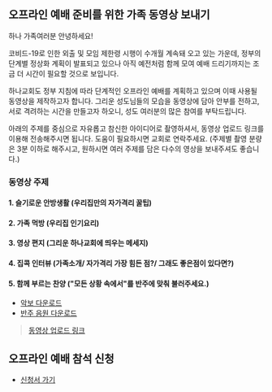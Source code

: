 #  

## 오프라인 예배 준비를 위한 가족 동영상 보내기

하나 가족여러분 안녕하세요!

코비드-19로 인한 외출 및 모임 제한령 시행이 수개월 계속돼 오고 있는 가운데, 정부의 단계별 정상화 계획이 발표되고 있으나 아직 예전처럼 함께 모여 예배 드리기까지는 조금 더 시간이 필요할 것으로 보입니다.

하나교회도 정부 지침에 따라 단계적인 오프라인 예배를 계획하고 있으며 이때 사용될 동영상을 제작하고자 합니다. 그리운 성도님들의 모습을 동영상에 담아 안부를 전하고, 서로 격려하는 시간을 만들고자 하오니, 성도 여러분의 많은 참여를 부탁드립니다.

아래의 주제를 중심으로 자유롭고 참신한 아이디어로 촬영하셔서, 동영상 업로드 링크를 이용해 전송해주시면 됩니다. 도움이 필요하시면 교회로 연락주세요.
(주제별 촬영 분량은 3분 이하로 해주시고, 원하시면 여러 주제를 담은 다수의 영상을 보내주셔도 좋습니다.)



### 동영상 주제

#### 1. 슬기로운 안방생활 (우리집만의 자가격리 꿀팁)
#### 2. 가족 먹방 (우리집 인기요리)
#### 3. 영상 편지 (그리운 하나교회에 띄우는 메세지)
#### 4. 집콕 인터뷰 (가족소개/ 자가격리 가장 힘든 점?/ 그래도 좋은점이 있다면?)
#### 5. 함께 부르는 찬양 ("모든 상황 속에서"를 반주에 맞춰 불러주세요.) 
-    [악보 다운로드](https://images.app.goo.gl/teyKwVRmoQisgpiH8)
-    [반주 음원 다운로드](https://youtu.be/A03RbDd5Bi0)

> [동영상 업로드 링크](http://76.169.21.23/wl/?id=riirAdYfb3x0OmgODcZNLCRWT1PWIdU2&mode=regular)



## 오프라인 예배 참석 신청
- [신청서 가기](https://forms.gle/gbqte8MU25nsx6ct9)
